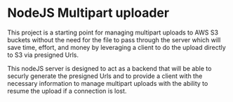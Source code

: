 # NodeJS Multipart uploader

This project is a starting point for managing multipart uploads to AWS S3 buckets without the need for the file to pass through the server which will save time, effort, and money by leveraging a client to do the upload directly to S3 via presigned Urls.

This nodeJS server is designed to act as a backend that will be able to securly generate the presigned Urls and to provide a client with the necessary information to manage multipart uploads with the ability to resume the upload if a connection is lost.

